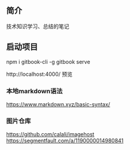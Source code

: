 ## 简介

技术知识学习、总结的笔记

## 启动项目
npm i gitbook-cli -g
gitbook serve

http://localhost:4000/ 预览


### 本地markdown语法
https://www.markdown.xyz/basic-syntax/


### 图片仓库
https://github.com/calali/imagehost
https://segmentfault.com/a/1190000014980841